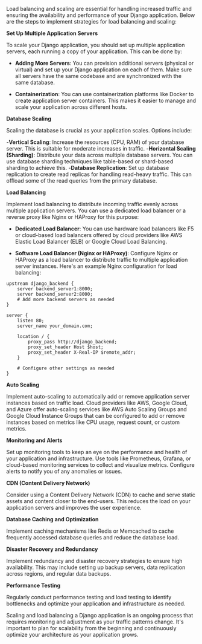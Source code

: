 Load balancing and scaling are essential for handling increased traffic and ensuring the availability and performance of your Django application. Below are the steps to implement strategies for load balancing and scaling:

**Set Up Multiple Application Servers**

To scale your Django application, you should set up multiple application servers, each running a copy of your application. This can be done by:

- **Adding More Servers**: You can provision additional servers (physical or virtual) and set up your Django application on each of them. Make sure all servers have the same codebase and are synchronized with the same database.

- **Containerization**: You can use containerization platforms like Docker to create application server containers. This makes it easier to manage and scale your application across different hosts.

**Database Scaling**

Scaling the database is crucial as your application scales. Options include:

-**Vertical Scaling**: Increase the resources (CPU, RAM) of your database server. This is suitable for moderate increases in traffic.
-**Horizontal Scaling (Sharding)**: Distribute your data across multiple database servers. You can use database sharding techniques like table-based or shard-based sharding to achieve this.
-**Database Replication**: Set up database replication to create read replicas for handling read-heavy traffic. This can offload some of the read queries from the primary database.

**Load Balancing**

Implement load balancing to distribute incoming traffic evenly across multiple application servers. You can use a dedicated load balancer or a reverse proxy like Nginx or HAProxy for this purpose:

- **Dedicated Load Balancer**: You can use hardware load balancers like F5 or cloud-based load balancers offered by cloud providers like AWS Elastic Load Balancer (ELB) or Google Cloud Load Balancing.

- **Software Load Balancer (Nginx or HAProxy)**: Configure Nginx or HAProxy as a load balancer to distribute traffic to multiple application server instances. Here's an example Nginx configuration for load balancing:

```nginx
upstream django_backend {
    server backend_server1:8000;
    server backend_server2:8000;
    # Add more backend servers as needed
}

server {
    listen 80;
    server_name your_domain.com;

    location / {
        proxy_pass http://django_backend;
        proxy_set_header Host $host;
        proxy_set_header X-Real-IP $remote_addr;
    }

    # Configure other settings as needed
}
```

**Auto Scaling**

Implement auto-scaling to automatically add or remove application server instances based on traffic load. Cloud providers like AWS, Google Cloud, and Azure offer auto-scaling services like AWS Auto Scaling Groups and Google Cloud Instance Groups that can be configured to add or remove instances based on metrics like CPU usage, request count, or custom metrics.

**Monitoring and Alerts**

Set up monitoring tools to keep an eye on the performance and health of your application and infrastructure. Use tools like Prometheus, Grafana, or cloud-based monitoring services to collect and visualize metrics. Configure alerts to notify you of any anomalies or issues.

**CDN (Content Delivery Network)**

Consider using a Content Delivery Network (CDN) to cache and serve static assets and content closer to the end-users. This reduces the load on your application servers and improves the user experience.

**Database Caching and Optimization**

Implement caching mechanisms like Redis or Memcached to cache frequently accessed database queries and reduce the database load.

**Disaster Recovery and Redundancy**

Implement redundancy and disaster recovery strategies to ensure high availability. This may include setting up backup servers, data replication across regions, and regular data backups.

**Performance Testing**

Regularly conduct performance testing and load testing to identify bottlenecks and optimize your application and infrastructure as needed.

Scaling and load balancing a Django application is an ongoing process that requires monitoring and adjustment as your traffic patterns change. It's important to plan for scalability from the beginning and continuously optimize your architecture as your application grows.
